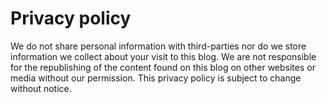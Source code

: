 # Privacy policy
We do not share personal information with third-parties nor do we store information we collect about your visit to this blog. We are not responsible for the republishing of the content found on this blog on other websites or media without our permission. This privacy policy is subject to change without notice.
<!--stackedit_data:
eyJoaXN0b3J5IjpbLTEyMDg0NTc1Nl19
-->